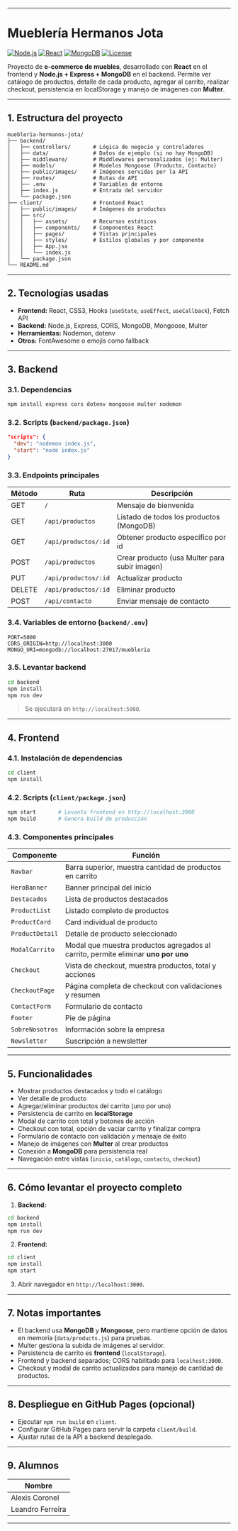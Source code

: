 

---

# Mueblería Hermanos Jota

[![Node.js](https://img.shields.io/badge/Node.js-339933?logo=node.js\&logoColor=white)](https://nodejs.org/)
[![React](https://img.shields.io/badge/React-61DAFB?logo=react\&logoColor=black)](https://reactjs.org/)
[![MongoDB](https://img.shields.io/badge/MongoDB-47A248?logo=mongodb\&logoColor=white)](https://www.mongodb.com/)
[![License](https://img.shields.io/badge/License-MIT-blue)](LICENSE)

Proyecto de **e-commerce de muebles**, desarrollado con **React** en el frontend y **Node.js + Express + MongoDB** en el backend. Permite ver catálogo de productos, detalle de cada producto, agregar al carrito, realizar checkout, persistencia en localStorage y manejo de imágenes con **Multer**.

---

## 1. Estructura del proyecto

```
muebleria-hermanos-jota/
├── backend/
│   ├── controllers/       # Lógica de negocio y controladores
│   ├── data/              # Datos de ejemplo (si no hay MongoDB)
│   ├── middleware/        # Middlewares personalizados (ej: Multer)
│   ├── models/            # Modelos Mongoose (Producto, Contacto)
│   ├── public/images/     # Imágenes servidas por la API
│   ├── routes/            # Rutas de API
│   ├── .env               # Variables de entorno
│   ├── index.js           # Entrada del servidor
│   └── package.json
├── client/                # Frontend React
│   ├── public/images/     # Imágenes de productos
│   ├── src/
│   │   ├── assets/        # Recursos estáticos
│   │   ├── components/    # Componentes React
│   │   ├── pages/         # Vistas principales
│   │   ├── styles/        # Estilos globales y por componente
│   │   ├── App.jsx
│   │   └── index.js
│   └── package.json
└── README.md
```

---

## 2. Tecnologías usadas

* **Frontend:** React, CSS3, Hooks (`useState`, `useEffect`, `useCallback`), Fetch API
* **Backend:** Node.js, Express, CORS, MongoDB, Mongoose, Multer
* **Herramientas:** Nodemon, dotenv
* **Otros:** FontAwesome o emojis como fallback

---

## 3. Backend

### 3.1. Dependencias

```bash
npm install express cors dotenv mongoose multer nodemon
```

### 3.2. Scripts (`backend/package.json`)

```json
"scripts": {
  "dev": "nodemon index.js",
  "start": "node index.js"
}
```

### 3.3. Endpoints principales

| Método | Ruta                 | Descripción                                   |
| ------ | -------------------- | --------------------------------------------- |
| GET    | `/`                  | Mensaje de bienvenida                         |
| GET    | `/api/productos`     | Listado de todos los productos (MongoDB)      |
| GET    | `/api/productos/:id` | Obtener producto específico por id            |
| POST   | `/api/productos`     | Crear producto (usa Multer para subir imagen) |
| PUT    | `/api/productos/:id` | Actualizar producto                           |
| DELETE | `/api/productos/:id` | Eliminar producto                             |
| POST   | `/api/contacto`      | Enviar mensaje de contacto                    |

### 3.4. Variables de entorno (`backend/.env`)

```env
PORT=5000
CORS_ORIGIN=http://localhost:3000
MONGO_URI=mongodb://localhost:27017/muebleria
```

### 3.5. Levantar backend

```bash
cd backend
npm install
npm run dev
```

> Se ejecutará en `http://localhost:5000`.

---

## 4. Frontend

### 4.1. Instalación de dependencias

```bash
cd client
npm install
```

### 4.2. Scripts (`client/package.json`)

```bash
npm start       # Levanta frontend en http://localhost:3000
npm build       # Genera build de producción
```

### 4.3. Componentes principales

| Componente      | Función                                                                            |
| --------------- | ---------------------------------------------------------------------------------- |
| `Navbar`        | Barra superior, muestra cantidad de productos en carrito                           |
| `HeroBanner`    | Banner principal del inicio                                                        |
| `Destacados`    | Lista de productos destacados                                                      |
| `ProductList`   | Listado completo de productos                                                      |
| `ProductCard`   | Card individual de producto                                                        |
| `ProductDetail` | Detalle de producto seleccionado                                                   |
| `ModalCarrito`  | Modal que muestra productos agregados al carrito, permite eliminar **uno por uno** |
| `Checkout`      | Vista de checkout, muestra productos, total y acciones                             |
| `CheckoutPage`  | Página completa de checkout con validaciones y resumen                             |
| `ContactForm`   | Formulario de contacto                                                             |
| `Footer`        | Pie de página                                                                      |
| `SobreNosotros` | Información sobre la empresa                                                       |
| `Newsletter`    | Suscripción a newsletter                                                           |

---

## 5. Funcionalidades

* Mostrar productos destacados y todo el catálogo
* Ver detalle de producto
* Agregar/eliminar productos del carrito (uno por uno)
* Persistencia de carrito en **localStorage**
* Modal de carrito con total y botones de acción
* Checkout con total, opción de vaciar carrito y finalizar compra
* Formulario de contacto con validación y mensaje de éxito
* Manejo de imágenes con **Multer** al crear productos
* Conexión a **MongoDB** para persistencia real
* Navegación entre vistas (`inicio`, `catálogo`, `contacto`, `checkout`)

---

## 6. Cómo levantar el proyecto completo

1. **Backend:**

```bash
cd backend
npm install
npm run dev
```

2. **Frontend:**

```bash
cd client
npm install
npm start
```

3. Abrir navegador en `http://localhost:3000`.

---

## 7. Notas importantes

* El backend usa **MongoDB** y **Mongoose**, pero mantiene opción de datos en memoria (`data/products.js`) para pruebas.
* Multer gestiona la subida de imágenes al servidor.
* Persistencia de carrito es **frontend** (`localStorage`).
* Frontend y backend separados; CORS habilitado para `localhost:3000`.
* Checkout y modal de carrito actualizados para manejo de cantidad de productos.

---

## 8. Despliegue en GitHub Pages (opcional)

* Ejecutar `npm run build` en `client`.
* Configurar GitHub Pages para servir la carpeta `client/build`.
* Ajustar rutas de la API a backend desplegado.

---

## 9. Alumnos

| Nombre           |
| ---------------- |
| Alexis Coronel   |
| Leandro Ferreira |

---
